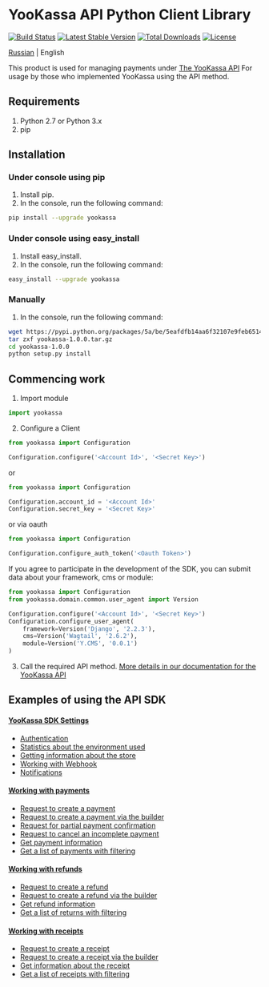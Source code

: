# YooKassa API Python Client Library

[![Build Status](https://travis-ci.org/yoomoney/yookassa-sdk-python.svg?branch=master)](https://travis-ci.org/yoomoney/yookassa-sdk-python)
[![Latest Stable Version](https://img.shields.io/pypi/v/yookassa.svg)](https://pypi.org/project/yookassa/)
[![Total Downloads](https://img.shields.io/pypi/dm/yookassa.svg)](https://pypi.org/project/yookassa/)
[![License](https://img.shields.io/pypi/l/yookassa.svg)](https://github.com/yoomoney/yookassa-sdk-python)

[Russian](https://github.com/yoomoney/yookassa-sdk-python/blob/master/README.md) | English

This product is used for managing payments under [The YooKassa API](https://yookassa.ru/en/developers/api)
For usage by those who implemented YooKassa using the API method.

## Requirements
1. Python 2.7 or Python 3.x
2. pip

## Installation
### Under console using pip

1. Install pip.
2. In the console, run the following command:
```bash
pip install --upgrade yookassa
```

### Under console using easy_install
1. Install easy_install.
2. In the console, run the following command:
```bash
easy_install --upgrade yookassa
```

### Manually

1. In the console, run the following command:
```bash
wget https://pypi.python.org/packages/5a/be/5eafdfb14aa6f32107e9feb6514ca1ad3fe56f8e5ee59d20693b32f7e79f/yookassa-1.0.0.tar.gz#md5=46595279b5578fd82a199bfd4cd51db2
tar zxf yookassa-1.0.0.tar.gz
cd yookassa-1.0.0
python setup.py install
```


## Commencing work

1. Import module
```python
import yookassa
```

2. Configure a Client
```python
from yookassa import Configuration

Configuration.configure('<Account Id>', '<Secret Key>')
```

or

```python
from yookassa import Configuration

Configuration.account_id = '<Account Id>'
Configuration.secret_key = '<Secret Key>'
```

or via oauth

```python
from yookassa import Configuration

Configuration.configure_auth_token('<Oauth Token>')
```

If you agree to participate in the development of the SDK, you can submit data about your framework, cms or module:

```python
from yookassa import Configuration
from yookassa.domain.common.user_agent import Version

Configuration.configure('<Account Id>', '<Secret Key>')
Configuration.configure_user_agent(
    framework=Version('Django', '2.2.3'),
    cms=Version('Wagtail', '2.6.2'),
    module=Version('Y.CMS', '0.0.1')
)
```

3. Call the required API method. [More details in our documentation for the YooKassa API](https://yookassa.ru/en/developers/api)

## Examples of using the API SDK

#### [YooKassa SDK Settings](https://github.com/yoomoney/yookassa-sdk-python/blob/master/docs/examples/01-configuration.md)
* [Authentication](https://github.com/yoomoney/yookassa-sdk-python/blob/master/docs/examples/01-configuration.md#Аутентификация)
* [Statistics about the environment used](https://github.com/yoomoney/yookassa-sdk-python/blob/master/docs/examples/01-configuration.md#Статистические-данные-об-используемом-окружении)
* [Getting information about the store](https://github.com/yoomoney/yookassa-sdk-python/blob/master/docs/examples/01-configuration.md#Получение-информации-о-магазине)
* [Working with Webhook](https://github.com/yoomoney/yookassa-sdk-python/blob/master/docs/examples/01-configuration.md#Работа-с-Webhook)
* [Notifications](https://github.com/yoomoney/yookassa-sdk-python/blob/master/docs/examples/01-configuration.md#Входящие-уведомления)

#### [Working with payments](https://github.com/yoomoney/yookassa-sdk-python/blob/master/docs/examples/02-payments.md)
* [Request to create a payment](https://github.com/yoomoney/yookassa-sdk-python/blob/master/docs/examples/02-payments.md#Запрос-на-создание-платежа)
* [Request to create a payment via the builder](https://github.com/yoomoney/yookassa-sdk-python/blob/master/docs/examples/02-payments.md#Запрос-на-создание-платежа-через-билдер)
* [Request for partial payment confirmation](https://github.com/yoomoney/yookassa-sdk-python/blob/master/docs/examples/02-payments.md#Запрос-на-частичное-подтверждение-платежа)
* [Request to cancel an incomplete payment](https://github.com/yoomoney/yookassa-sdk-python/blob/master/docs/examples/02-payments.md#Запрос-на-отмену-незавершенного-платежа)
* [Get payment information](https://github.com/yoomoney/yookassa-sdk-python/blob/master/docs/examples/02-payments.md#Получить-информацию-о-платеже)
* [Get a list of payments with filtering](https://github.com/yoomoney/yookassa-sdk-python/blob/master/docs/examples/02-payments.md#Получить-список-платежей-с-фильтрацией)

#### [Working with refunds](https://github.com/yoomoney/yookassa-sdk-python/blob/master/docs/examples/03-refunds.md)
* [Request to create a refund](https://github.com/yoomoney/yookassa-sdk-python/blob/master/docs/examples/03-refunds.md#Запрос-на-создание-возврата)
* [Request to create a refund via the builder](https://github.com/yoomoney/yookassa-sdk-python/blob/master/docs/examples/03-refunds.md#Запрос-на-создание-возврата-через-билдер)
* [Get refund information](https://github.com/yoomoney/yookassa-sdk-python/blob/master/docs/examples/03-refunds.md#Получить-информацию-о-возврате)
* [Get a list of returns with filtering](https://github.com/yoomoney/yookassa-sdk-python/blob/master/docs/examples/03-refunds.md#Получить-список-возвратов-с-фильтрацией)

#### [Working with receipts](https://github.com/yoomoney/yookassa-sdk-python/blob/master/docs/examples/04-receipts.md)
* [Request to create a receipt](https://github.com/yoomoney/yookassa-sdk-python/blob/master/docs/examples/04-receipts.md#Запрос-на-создание-чека)
* [Request to create a receipt via the builder](https://github.com/yoomoney/yookassa-sdk-python/blob/master/docs/examples/04-receipts.md#Запрос-на-создание-чека-через-билдер)
* [Get information about the receipt](https://github.com/yoomoney/yookassa-sdk-python/blob/master/docs/examples/04-receipts.md#Получить-информацию-о-чеке)
* [Get a list of receipts with filtering](https://github.com/yoomoney/yookassa-sdk-python/blob/master/docs/examples/04-receipts.md#Получить-список-чеков-с-фильтрацией)
